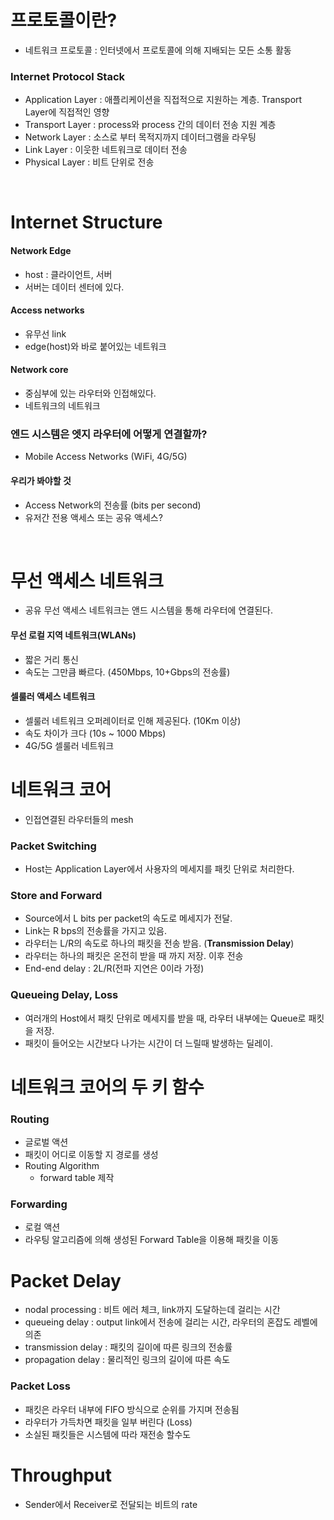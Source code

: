 # 프로토콜이란?
- 네트워크 프로토콜 : 인터넷에서 프로토콜에 의해 지배되는 모든 소통 활동

### Internet Protocol Stack
- Application Layer : 애플리케이션을 직접적으로 지원하는 계층. Transport Layer에 직접적인 영향
- Transport Layer : process와 process 간의 데이터 전송 지원 계층
- Network Layer : 소스로 부터 목적지까지 데이터그램을 라우팅
- Link Layer : 이웃한 네트워크로 데이터 전송
- Physical Layer : 비트 단위로 전송

<br>

# Internet Structure
#### Network Edge
- host : 클라이언트, 서버
- 서버는 데이터 센터에 있다.

#### Access networks
- 유무선 link
- edge(host)와 바로 붙어있는 네트워크

#### Network core
- 중심부에 있는 라우터와 인접해있다.
- 네트워크의 네트워크

### 엔드 시스템은 엣지 라우터에 어떻게 연결할까?
- Mobile Access Networks (WiFi, 4G/5G)

#### 우리가 봐야할 것
- Access Network의 전송률 (bits per second)
- 유저간 전용 액세스 또는 공유 액세스?

<br>

# 무선 액세스 네트워크
- 공유 무선 액세스 네트워크는 앤드 시스템을 통해 라우터에 연결된다.

#### 무선 로컬 지역 네트워크(WLANs)
- 짧은 거리 통신
- 속도는 그만큼 빠르다. (450Mbps, 10+Gbps의 전송률)
#### 셀룰러 액세스 네트워크
- 셀룰러 네트워크 오퍼레이터로 인해 제공된다. (10Km 이상)
- 속도 차이가 크다 (10s ~ 1000 Mbps)
- 4G/5G 셀룰러 네트워크

# 네트워크 코어
- 인접연결된 라우터들의 mesh
### Packet Switching 
- Host는 Application Layer에서 사용자의 메세지를 패킷 단위로 처리한다.
### Store and Forward
- Source에서 L bits per packet의 속도로 메세지가 전달.
- Link는 R bps의 전송률을 가지고 있음.
- 라우터는 L/R의 속도로 하나의 패킷을 전송 받음. (**Transmission Delay**)
- 라우터는 하나의 패킷은 온전히 받을 때 까지 저장. 이후 전송
- End-end delay : 2L/R(전파 지연은 0이라 가정)
### Queueing Delay, Loss
- 여러개의 Host에서 패킷 단위로 메세지를 받을 때, 라우터 내부에는 Queue로 패킷을 저장.
- 패킷이 들어오는 시간보다 나가는 시간이 더 느릴때 발생하는 딜레이.

# 네트워크 코어의 두 키 함수
### Routing
- 글로벌 액션
- 패킷이 어디로 이동할 지 경로를 생성
- Routing Algorithm
	- forward table 제작
### Forwarding
- 로컬 액션
- 라우팅 알고리즘에 의해 생성된 Forward Table을 이용해 패킷을 이동

# Packet Delay
- nodal processing : 비트 에러 체크, link까지 도달하는데 걸리는 시간
- queueing delay : output link에서 전송에 걸리는 시간, 라우터의 혼잡도 레벨에 의존
- transmission delay : 패킷의 길이에 따른 링크의 전송률
- propagation delay : 물리적인 링크의 길이에 따른 속도
### Packet Loss
- 패킷은 라우터 내부에 FIFO 방식으로 순위를 가지며 전송됨
- 라우터가 가득차면 패킷을 일부 버린다 (Loss)
- 소실된 패킷들은 시스템에 따라 재전송 할수도
# Throughput
- Sender에서 Receiver로 전달되는 비트의 rate